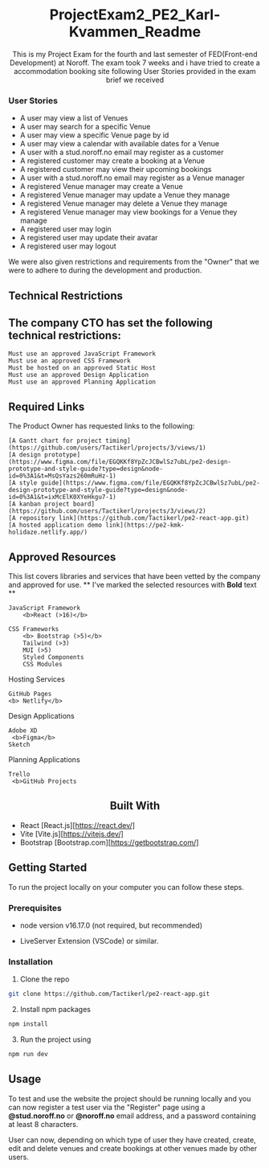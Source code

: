 <h1 align="center">ProjectExam2_PE2_Karl-Kvammen_Readme</h1>

<p align="center">This is my Project Exam for the fourth and last semester of FED(Front-end Development) at  Noroff. The exam took 7 weeks and i have tried to create a accommodation booking site following User Stories provided in the exam brief we received</p>

### User Stories

<ul>
   <li> A user may view a list of Venues</li>
   <li> A user may search for a specific Venue</li>
   <li> A user may view a specific Venue page by id</li>
   <li> A user may view a calendar with available dates for a Venue</li>
   <li> A user with a stud.noroff.no email may register as a customer</li>
   <li> A registered customer may create a booking at a Venue</li>
   <li>  A registered customer may view their upcoming bookings</li>
   <li> A user with a stud.noroff.no email may register as a Venue manager</li>
   <li>  A registered Venue manager may create a Venue</li>
   <li> A registered Venue manager may update a Venue they manage</li>
   <li> A registered Venue manager may delete a Venue they manage</li>
   <li> A registered Venue manager may view bookings for a Venue they manage</li>
   <li> A registered user may login</li>
   <li> A registered user may update their avatar</li>
   <li> A registered user may logout</li>
</ul>

We were also given restrictions and requirements from the "Owner" that we were to adhere to during the development and production.

## Technical Restrictions

## The company CTO has set the following technical restrictions:

    Must use an approved JavaScript Framework
    Must use an approved CSS Framework
    Must be hosted on an approved Static Host
    Must use an approved Design Application
    Must use an approved Planning Application

## Required Links

The Product Owner has requested links to the following:

    [A Gantt chart for project timing](https://github.com/users/Tactikerl/projects/3/views/1)
    [A design prototype] (https://www.figma.com/file/EGQKKf8YpZcJCBwlSz7ubL/pe2-design-prototype-and-style-guide?type=design&node-id=0%3A1&t=MsQsYazs260mRuHz-1)
    [A style guide](https://www.figma.com/file/EGQKKf8YpZcJCBwlSz7ubL/pe2-design-prototype-and-style-guide?type=design&node-id=0%3A1&t=ixMcElK0XYeHkgu7-1)
    [A kanban project board](https://github.com/users/Tactikerl/projects/3/views/2)
    [A repository link](https://github.com/Tactikerl/pe2-react-app.git)
    [A hosted application demo link](https://pe2-kmk-holidaze.netlify.app/)

## Approved Resources

This list covers libraries and services that have been vetted by the company and approved for use. ** I've marked the selected resources with <b>Bold</b> text **

    JavaScript Framework
        <b>React (>16)</b>

    CSS Frameworks
        <b> Bootstrap (>5)</b>
        Tailwind (>3)
        MUI (>5)
        Styled Components
        CSS Modules

Hosting Services

    GitHub Pages
    <b> Netlify</b>

Design Applications

    Adobe XD
     <b>Figma</b>
    Sketch

Planning Applications

    Trello
     <b>GitHub Projects

<h2 align="center">Built With</h2>

- React [React.js][https://react.dev/]
- Vite [Vite.js][https://vitejs.dev/]
- Bootstrap [Bootstrap.com][https://getbootstrap.com/]

<h2>Getting Started</h2>
<p>To run the project locally on your computer you can follow these steps.</p>

### Prerequisites

- node version v16.17.0 (not required, but recommended)

- LiveServer Extension (VSCode) or similar.

### Installation

1. Clone the repo

```sh
git clone https://github.com/Tactikerl/pe2-react-app.git
```

2. Install npm packages

```sh
npm install
```

3. Run the project using

```sh
npm run dev
```

## Usage

To test and use the website the project should be running locally and you can now register a test user via the "Register" page using a <b>@stud.noroff.no</b> or <b>@noroff.no</b> email address, and a password containing at least 8 characters.

User can now, depending on which type of user they have created, create, edit and delete venues and create bookings at other venues made by other users.
